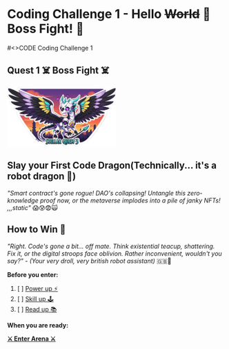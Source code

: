# Coding Challenge 1 - Hello ~~World~~ 🐲 Boss Fight! 🐲

#<>CODE Coding Challenge 1

## Quest 1 ☠️ Boss Fight ☠️

<img alt="d1.png" src="../../assets/b/d1.png" height="auto" width="50%"/>

## Slay your First Code Dragon(Technically... it's a robot dragon 🤖)

_"Smart contract's gone rogue! DAO's collapsing! Untangle this zero-knowledge proof now, or the metaverse implodes
into a pile of janky NFTs! *,,,static*"_ 😱😰😨🙀

## How to Win 🥇

_"Right. Code's gone a bit... off mate. Think existential teacup, shattering. Fix it, or the digital stroops face
oblivion. Rather inconvenient, wouldn't you say?" - (Your very droll, very british robot assistant)_ 🇬🇧🤖

**Before you enter:**

1. [ ] [Power up ⚡️](./src/test.rs)
2. [ ] [Skill up 🕹️](./src/test.rs)
3. [ ] [Read up 📚](./src/test.rs)

**When you are ready:**

[ **⚔️ Enter Arena ⚔️** ](./src/test.rs)





